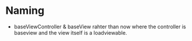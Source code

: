 # Naming
- baseViewController & baseView rahter than now where the controller is  baseview and the view itself is a loadviewable.

